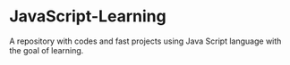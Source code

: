 # JavaScript-Learning
A repository with codes and fast projects using Java Script language with the goal of learning.  
